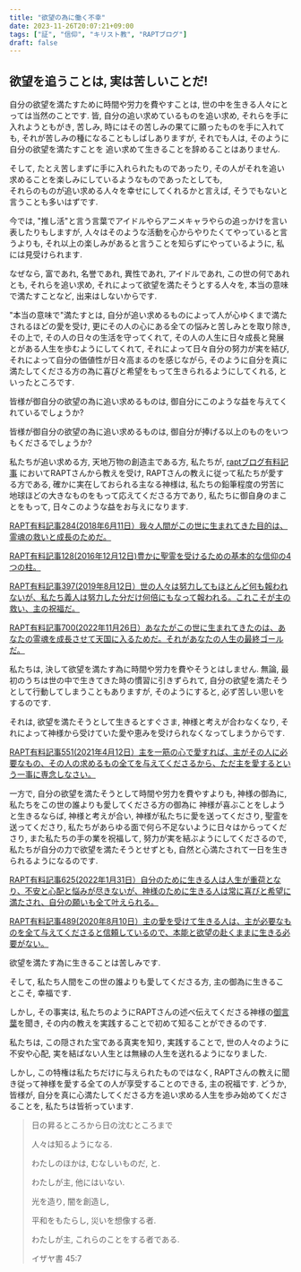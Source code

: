 ```yaml
---
title: "欲望の為に働く不幸"
date: 2023-11-26T20:07:21+09:00
tags: ["証", "信仰", "キリスト教", "RAPTブログ"]
draft: false
---
```


## 欲望を追うことは, 実は苦しいことだ!
自分の欲望を満たすために時間や労力を費やすことは, 世の中を生きる人々にとっては当然のことです. 
皆, 自分の追い求めているものを追い求め,
それらを手に入れようともがき, 苦しみ, 時にはその苦しみの果てに願ったものを手に入れても,
それが苦しみの種になることもしばしありますが, それでも人は, そのように自分の欲望を満たすことを
追い求めて生きることを辞めることはありません.  

そして, たとえ苦しまずに手に入れられたものであったり,
その人がそれを追い求めることを楽しみにしているようなものであったとしても,  
それらのものが追い求める人々を幸せにしてくれるかと言えば, そうでもないと言うことも多いはずです. 

今では, "推し活"と言う言葉でアイドルやらアニメキャラやらの追っかけを言い表したりもしますが,
人々はそのような活動を心からやりたくてやっていると言うよりも, 
それ以上の楽しみがあると言うことを知らずにやっているように, 私には見受けられます. 

なぜなら, 富であれ, 名誉であれ, 異性であれ, アイドルであれ, この世の何であれとも, 
それらを追い求め, それによって欲望を満たそうとする人々を, 本当の意味で満たすことなど,
出来はしないからです. 

"本当の意味で"満たすとは, 自分が追い求めるものによって人が心ゆくまで満たされるほどの愛を受け, 
更にその人の心にある全ての悩みと苦しみとを取り除き,
その上で, その人の日々の生活を守ってくれて, その人の人生に日々成長と発展とがある人生を歩むようにしてくれて,
それによって日々自分の努力が実を結び, それによって自分の価値性が日々高まるのを感じながら, 
そのように自分を真に満たしてくださる方の為に喜びと希望をもって生きられるようにしてくれる,
といったところです. 

皆様が御自分の欲望の為に追い求めるものは, 御自分にこのような益を与えてくれているでしょうか?

皆様が御自分の欲望の為に追い求めるものは, 御自分が捧げる以上のものをいつもくださるでしょうか?

私たちが追い求める方, 天地万物の創造主である方, 私たちが, [raptブログ有料記事](<https://rapt-neo.com/?page_id=30947>)
においてRAPTさんから教えを受け, RAPTさんの教えに従って私たちが愛する方である, 
確かに実在しておられる主なる神様は, 私たちの鉛筆程度の労苦に地球ほどの大きなものをもって応えてくださる方であり, 
私たちに御自身のまことをもって, 日々このような益をお与えになります. 

[RAPT有料記事284(2018年6月11日）我々人間がこの世に生まれてきた目的は、霊魂の救いと成長のためだ。](https://rapt-neo.com/?p=47936)

[RAPT有料記事128(2016年12月12日)豊かに聖霊を受けるための基本的な信仰の4つの柱。](https://rapt-neo.com/?p=41313)

[RAPT有料記事397(2019年8月12日）世の人々は努力してもほとんど何も報われないが、私たち義人は努力した分だけ何倍にもなって報われる。これこそが主の救い、主の祝福だ。](https://rapt-neo.com/?p=51465)

[ RAPT有料記事700(2022年11月26日）あなたがこの世に生まれてきたのは、あなたの霊魂を成長させて天国に入るためだ。それがあなたの人生の最終ゴールだ。](https://rapt-neo.com/?p=57559)

私たちは, 決して欲望を満たす為に時間や労力を費やそうとはしません. 無論, 最初のうちは世の中で生きてきた時の慣習に引きずられて,
自分の欲望を満たそうとして行動してしまうこともありますが, そのようにすると, 必ず苦しい思いをするのです. 

それは, 欲望を満たそうとして生きるとすぐさま, 神様と考えが合わなくなり, それによって神様から受けていた愛や恵みを受けられなくなってしまうからです. 

[ RAPT有料記事551(2021年4月12日）主を一筋の心で愛すれば、主がその人に必要なもの、その人の求めるもの全てを与えてくださるから、ただ主を愛するという一事に専念しなさい。](https://rapt-neo.com/?p=54777)


一方で, 自分の欲望を満たそうとして時間や労力を費やすよりも, 神様の御為に, 私たちをこの世の誰よりも愛してくださる方の御為に
神様が喜ぶことをしようと生きるならば, 神様と考えが合い, 神様が私たちに愛を送ってくださり, 聖霊を送ってくださり,
私たちがあらゆる面で何ら不足ないように日々はからってくださり, また私たちの手の業を祝福して, 努力が実を結ぶようにしてくださるので,
私たちが自分の力で欲望を満たそうとせずとも, 自然と心満たされて一日を生きられるようになるのです.

[ RAPT有料記事625(2022年1月31日）自分のために生きる人は人生が重荷となり、不安と心配と悩みが尽きないが、神様のために生きる人は常に喜びと希望に満たされ、自分の願いも全て叶えられる。](https://rapt-neo.com/?p=56240)

[RAPT有料記事489(2020年8月10日）主の愛を受けて生きる人は、主が必要なものを全て与えてくださると信頼しているので、本能と欲望の赴くままに生きる必要がない。](https://rapt-neo.com/?p=53399)

欲望を満たす為に生きることは苦しみです. 

そして, 私たち人間をこの世の誰よりも愛してくださる方, 主の御為に生きることこそ, 幸福です.

しかし, その事実は, 私たちのようにRAPTさんの述べ伝えてくださる神様の[御言葉](https://rapt-neo.com/?page_id=30947)を聞き, 
その内の教えを実践することで初めて知ることができるのです.

私たちは, この隠された宝である真実を知り, 実践することで, 世の人々のように不安や心配, 実を結ばない人生とは無縁の人生を送れるようになりました.

しかし, この特権は私たちだけに与えられたものではなく, RAPTさんの教えに聞き従って神様を愛する全ての人が享受することのできる, 主の祝福です.
どうか, 皆様が, 自分を真に心満たしてくださる方を追い求める人生を歩み始めてくださることを, 私たちは皆祈っています.

> 日の昇るところから日の沈むところまで
>
> 人々は知るようになる. 
>
> わたしのほかは, むなしいものだ, と.
> 
> わたしが主, 他にはいない.
>
> 光を造り, 闇を創造し, 
>
> 平和をもたらし, 災いを想像する者. 
>
> わたしが主, これらのことをする者である. 
> 
> イザヤ書 45:7